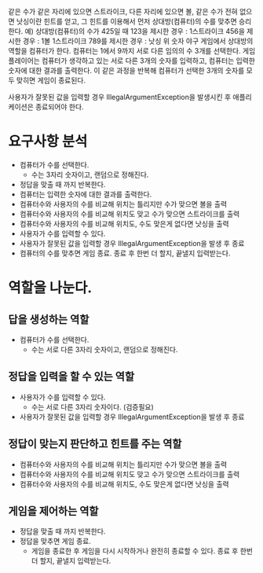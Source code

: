 같은 수가 같은 자리에 있으면 스트라이크, 다른 자리에 있으면 볼, 같은 수가 전혀 없으면 낫싱이란 힌트를 얻고, 그 힌트를 이용해서 먼저 상대방(컴퓨터)의 수를 맞추면 승리한다.
예) 상대방(컴퓨터)의 수가 425일 때
123을 제시한 경우 : 1스트라이크
456을 제시한 경우 : 1볼 1스트라이크
789를 제시한 경우 : 낫싱
위 숫자 야구 게임에서 상대방의 역할을 컴퓨터가 한다. 
컴퓨터는 1에서 9까지 서로 다른 임의의 수 3개를 선택한다. 
게임 플레이어는 컴퓨터가 생각하고 있는 서로 다른 3개의 숫자를 입력하고, 
컴퓨터는 입력한 숫자에 대한 결과를 출력한다.
이 같은 과정을 반복해 컴퓨터가 선택한 3개의 숫자를 모두 맞히면 게임이 종료된다.

사용자가 잘못된 값을 입력할 경우 IllegalArgumentException을 발생시킨 후 애플리케이션은 종료되어야 한다.

# 요구사항 분석
- 컴퓨터가 수를 선택한다.
  - 수는 3자리 숫자이고, 랜덤으로 정해진다.
- 정답을 맞출 때 까지 반복한다.
- 컴퓨터는 입력한 숫자에 대한 결과를 출력한다.
- 컴퓨터수와 사용자의 수를 비교해 위치는 틀리지만 수가 맞으면 볼을 출력
- 컴퓨터수와 사용자의 수를 비교해 위치도 맞고 수가 맞으면 스트라이크를 출력
- 컴퓨터수와 사용자의 수를 비교해 위치도, 수도 맞은게 없다면 낫싱을 출력
- 사용자가 수를 입력할 수 있다.
- 사용자가 잘못된 값을 입력할 경우 IllegalArgumentException을 발생 후 종료
- 컴퓨터의 수를 맞추면 게임 종료. 종료 후 한번 더 할지, 끝낼지 입력받는다.

# 역할을 나눈다.

## 답을 생성하는 역할
- 컴퓨터가 수를 선택한다.
  - 수는 서로 다른 3자리 숫자이고, 랜덤으로 정해진다.

## 정답을 입력을 할 수 있는 역할
- 사용자가 수를 입력할 수 있다.
    - 수는 서로 다른 3자리 숫자이다. (검증필요)
- 사용자가 잘못된 값을 입력할 경우 IllegalArgumentException을 발생 후 종료

## 정답이 맞는지 판단하고 힌트를 주는 역할
- 컴퓨터수와 사용자의 수를 비교해 위치는 틀리지만 수가 맞으면 볼을 출력
- 컴퓨터수와 사용자의 수를 비교해 위치도 맞고 수가 맞으면 스트라이크를 출력
- 컴퓨터수와 사용자의 수를 비교해 위치도, 수도 맞은게 없다면 낫싱을 출력

## 게임을 제어하는 역할
- 정답을 맞출 때 까지 반복한다.
- 정답을 맞추면 게임 종료.
  - 게임을 종료한 후 게임을 다시 시작하거나 완전히 종료할 수 있다. 종료 후 한번 더 할지, 끝낼지 입력받는다.